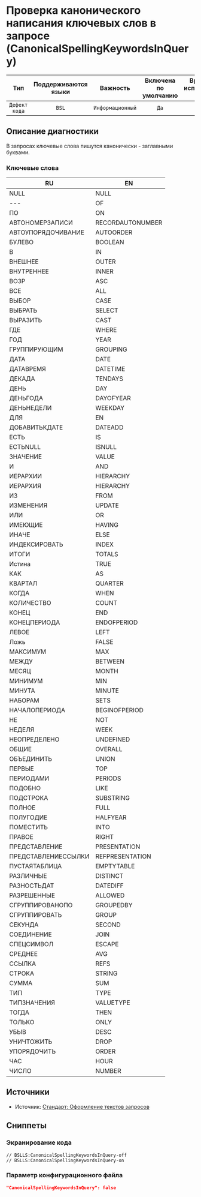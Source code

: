 # Проверка канонического написания ключевых слов в запросе (CanonicalSpellingKeywordsInQuery)

|      Тип      |    Поддерживаются<br>языки    |     Важность     |    Включена<br>по умолчанию    |    Время на<br>исправление (мин)    |    Теги    |
|:-------------:|:-----------------------------:|:----------------:|:------------------------------:|:-----------------------------------:|:----------:|
| `Дефект кода` |             `BSL`             | `Информационный` |              `Да`              |                 `1`                 | `standard` |

<!-- Блоки выше заполняются автоматически, не трогать -->
## Описание диагностики

В запросах ключевые слова пишутся канонически - заглавными буквами.

### Ключевые слова

| RU                | EN                |
|-------------------|-------------------|
|NULL               |NULL               |
|---                |OF                 |
|ПО                 |ON                 |
|АВТОНОМЕРЗАПИСИ    |RECORDAUTONUMBER   |
|АВТОУПОРЯДОЧИВАНИЕ |AUTOORDER          |
|БУЛЕВО             |BOOLEAN            |
|В                  |IN                 |
|ВНЕШНЕЕ            |OUTER              |
|ВНУТРЕННЕЕ         |INNER              |
|ВОЗР               |ASC                |
|ВСЕ                |ALL                |
|ВЫБОР              |CASE               |
|ВЫБРАТЬ            |SELECT             |
|ВЫРАЗИТЬ           |CAST               |
|ГДЕ                |WHERE              |
|ГОД                |YEAR               |
|ГРУППИРУЮЩИМ       |GROUPING           |
|ДАТА               |DATE               |
|ДАТАВРЕМЯ          |DATETIME           |
|ДЕКАДА             |TENDAYS            |
|ДЕНЬ               |DAY                |
|ДЕНЬГОДА           |DAYOFYEAR          |
|ДЕНЬНЕДЕЛИ         |WEEKDAY            |
|ДЛЯ                |EN                 |
|ДОБАВИТЬКДАТЕ      |DATEADD            |
|ЕСТЬ               |IS                 |
|ЕСТЬNULL           |ISNULL             |
|ЗНАЧЕНИЕ           |VALUE              |
|И                  |AND                |
|ИЕРАРХИИ           |HIERARCHY          |
|ИЕРАРХИЯ           |HIERARCHY          |
|ИЗ                 |FROM               |
|ИЗМЕНЕНИЯ          |UPDATE             |
|ИЛИ                |OR                 |
|ИМЕЮЩИЕ            |HAVING             |
|ИНАЧЕ              |ELSE               |
|ИНДЕКСИРОВАТЬ      |INDEX              |
|ИТОГИ              |TOTALS             |
|Истина             |TRUE               |
|КАК                |AS                 |
|КВАРТАЛ            |QUARTER            |
|КОГДА              |WHEN               |
|КОЛИЧЕСТВО         |COUNT              |
|КОНЕЦ              |END                |
|КОНЕЦПЕРИОДА       |ENDOFPERIOD        |
|ЛЕВОЕ              |LEFT               |
|Ложь               |FALSE              |
|МАКСИМУМ           |MAX                |
|МЕЖДУ              |BETWEEN            |
|МЕСЯЦ              |MONTH              |
|МИНИМУМ            |MIN                |
|МИНУТА             |MINUTE             |
|НАБОРАМ            |SETS               |
|НАЧАЛОПЕРИОДА      |BEGINOFPERIOD      |
|НЕ                 |NOT                |
|НЕДЕЛЯ             |WEEK               |
|НЕОПРЕДЕЛЕНО       |UNDEFINED          |
|ОБЩИЕ              |OVERALL            |
|ОБЪЕДИНИТЬ         |UNION              |
|ПЕРВЫЕ             |TOP                |
|ПЕРИОДАМИ          |PERIODS            |
|ПОДОБНО            |LIKE               |
|ПОДСТРОКА          |SUBSTRING          |
|ПОЛНОЕ             |FULL               |
|ПОЛУГОДИЕ          |HALFYEAR           |
|ПОМЕСТИТЬ          |INTO               |
|ПРАВОЕ             |RIGHT              |
|ПРЕДСТАВЛЕНИЕ      |PRESENTATION       |
|ПРЕДСТАВЛЕНИЕССЫЛКИ|REFPRESENTATION    |
|ПУСТАЯТАБЛИЦА      |EMPTYTABLE         |
|РАЗЛИЧНЫЕ          |DISTINCT           |
|РАЗНОСТЬДАТ        |DATEDIFF           |
|РАЗРЕШЕННЫЕ        |ALLOWED            |
|СГРУППИРОВАНОПО    |GROUPEDBY          |
|СГРУППИРОВАТЬ      |GROUP              |
|СЕКУНДА            |SECOND             |
|СОЕДИНЕНИЕ         |JOIN               |
|СПЕЦСИМВОЛ         |ESCAPE             |
|СРЕДНЕЕ            |AVG                |
|ССЫЛКА             |REFS               |
|СТРОКА             |STRING             |
|СУММА              |SUM                |
|ТИП                |TYPE               |
|ТИПЗНАЧЕНИЯ        |VALUETYPE          |
|ТОГДА              |THEN               |
|ТОЛЬКО             |ONLY               |
|УБЫВ               |DESC               |
|УНИЧТОЖИТЬ         |DROP               |
|УПОРЯДОЧИТЬ        |ORDER              |
|ЧАС                |HOUR               |
|ЧИСЛО              |NUMBER             |   

## Источники

* Источник: [Стандарт: Оформление текстов запросов](https://its.1c.ru/db/v8std#content:437:hdoc)

## Сниппеты

<!-- Блоки ниже заполняются автоматически, не трогать -->
### Экранирование кода

```bsl
// BSLLS:CanonicalSpellingKeywordsInQuery-off
// BSLLS:CanonicalSpellingKeywordsInQuery-on
```

### Параметр конфигурационного файла

```json
"CanonicalSpellingKeywordsInQuery": false
```
